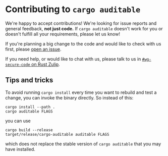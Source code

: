 # Contributing to `cargo auditable`

We're happy to accept contributions! We're looking for issue reports and general feedback, **not just code.** If `cargo auditable` doesn't work for you or doesn't fulfill all your requirements, please let us know!

If you're planning a big change to the code and would like to check with us first, please [open an issue](https://github.com/rust-secure-code/cargo-auditable/issues/new).

If you need help, or would like to chat with us, please talk to us in [`#wg-secure-code` on Rust Zulip](https://rust-lang.zulipchat.com/#narrow/stream/146229-wg-secure-code).

## Tips and tricks

To avoid running `cargo install` every time you want to rebuild and test a change, you can invoke the binary directly. So instead of this:

```
cargo install --path .
cargo auditable FLAGS
```

you can use

```
cargo build --release
target/release/cargo-auditable auditable FLAGS
```

which does not replace the stable version of `cargo auditable` that you may have installed.
